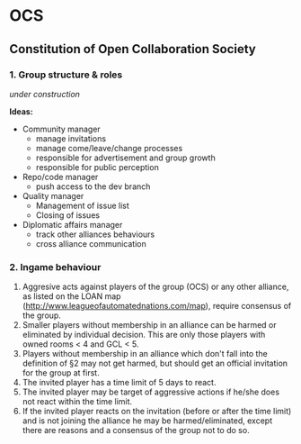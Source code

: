 # OCS
## Constitution of Open Collaboration Society

### 1. Group structure & roles

_under construction_

**Ideas:**

* Community manager
  * manage invitations
  * manage come/leave/change processes
  * responsible for advertisement and group growth
  * responsible for public perception
* Repo/code manager
  * push access to the dev branch
* Quality manager
  * Management of issue list
  * Closing of issues 
* Diplomatic affairs manager
  * track other alliances behaviours
  * cross alliance communication

### 2. Ingame behaviour

1. Aggresive acts against players of the group (OCS) or any other alliance, as listed on the LOAN map (http://www.leagueofautomatednations.com/map), require consensus of the group. 
2. Smaller players without membership in an alliance can be harmed or eliminated by individual decision. This are only those players with owned rooms < 4 and GCL < 5.
3. Players without membership in an alliance which don't fall into the definition of §2 may not get harmed, but should get an official invitation for the group at first.  
  1. The invited player has a time limit of 5 days to react.
  2. The invited player may be target of aggressive actions if he/she does not react within the time limit.
  3. If the invited player reacts on the invitation (before or after the time limit) and is not joining the alliance he may be harmed/eliminated, except there are reasons and a consensus of the group not to do so.

